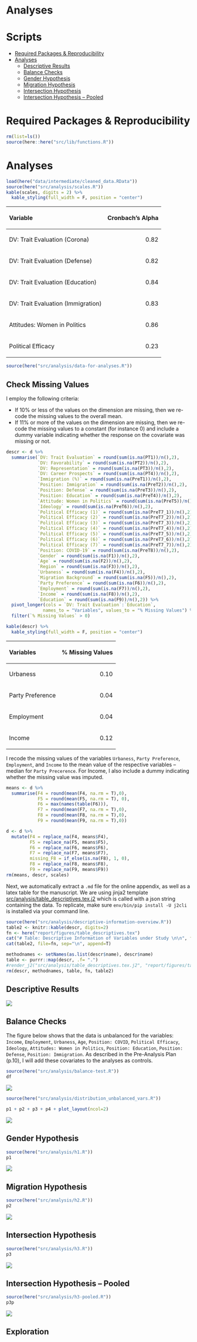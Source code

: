 Analyses
================

# Scripts

  - [Required Packages &
    Reproducibility](#required-packages-&-reproducibility)
  - [Analyses](#analyses)
      - [Descriptive Results](#descriptive-results)
      - [Balance Checks](#balance-checks)
      - [Gender Hypothesis](#gender-hypothesis)
      - [Migration Hypothesis](#migration-hypothesis)
      - [Intersection Hypothesis](#intersection-hypothesis)
      - [Intersection Hypothesis –
        Pooled](#intersection-hypothesis--pooled)

# Required Packages & Reproducibility

``` r
rm(list=ls())
source(here::here("src/lib/functions.R"))
```

# Analyses

``` r
load(here("data/intermediate/cleaned_data.RData"))
source(here("src/analysis/scales.R"))
kable(scales, digits = 2) %>%
  kable_styling(full_width = F, position = "center")
```

<table class="table" style="width: auto !important; margin-left: auto; margin-right: auto;">

<thead>

<tr>

<th style="text-align:left;">

Variable

</th>

<th style="text-align:right;">

Cronbach’s Alpha

</th>

</tr>

</thead>

<tbody>

<tr>

<td style="text-align:left;">

DV: Trait Evaluation (Corona)

</td>

<td style="text-align:right;">

0.82

</td>

</tr>

<tr>

<td style="text-align:left;">

DV: Trait Evaluation (Defense)

</td>

<td style="text-align:right;">

0.82

</td>

</tr>

<tr>

<td style="text-align:left;">

DV: Trait Evaluation (Education)

</td>

<td style="text-align:right;">

0.84

</td>

</tr>

<tr>

<td style="text-align:left;">

DV: Trait Evaluation (Immigration)

</td>

<td style="text-align:right;">

0.83

</td>

</tr>

<tr>

<td style="text-align:left;">

Attitudes: Women in Politics

</td>

<td style="text-align:right;">

0.86

</td>

</tr>

<tr>

<td style="text-align:left;">

Political Efficacy

</td>

<td style="text-align:right;">

0.23

</td>

</tr>

</tbody>

</table>

``` r
source(here("src/analysis/data-for-analyses.R"))
```

## Check Missing Values

I employ the following criteria:

  - If 10% or less of the values on the dimension are missing, then we
    re-code the missing values to the overall mean.
  - If 11% or more of the values on the dimension are missing, then we
    re-code the missing values to a constant (for instance 0) and
    include a dummy variable indicating whether the response on the
    covariate was missing or not.

<!-- end list -->

``` r
descr <- d %>%
  summarise(`DV: Trait Evaluation` = round(sum(is.na(PT1))/n(),2),
            `DV: Favorability` = round(sum(is.na(PT2))/n(),2),
            `DV: Representation` = round(sum(is.na(PT3))/n(),2),
            `DV: Career Prospects` = round(sum(is.na(PT4))/n(),2),
            `Immigration (%)` = round(sum(is.na(PreT1))/n(),2),
            `Position: Immigration` = round(sum(is.na(PreT2))/n(),2),
            `Position: Defense` = round(sum(is.na(PreT3))/n(),2),
            `Position: Education` = round(sum(is.na(PreT4))/n(),2),
            `Attitude: Women in Politics` = round(sum(is.na(PreT5))/n(),2),
            `Ideology` = round(sum(is.na(PreT6))/n(),2),
            `Political Efficacy (1)` = round(sum(is.na(PreT7_1))/n(),2),
            `Political Efficacy (2)` = round(sum(is.na(PreT7_2))/n(),2),
            `Political Efficacy (3)` = round(sum(is.na(PreT7_3))/n(),2),
            `Political Efficacy (4)` = round(sum(is.na(PreT7_4))/n(),2),
            `Political Efficacy (5)` = round(sum(is.na(PreT7_5))/n(),2),
            `Political Efficacy (6)` = round(sum(is.na(PreT7_6))/n(),2),
            `Political Efficacy (7)` = round(sum(is.na(PreT7_7))/n(),2),
            `Position: COVID-19` = round(sum(is.na(PreT8))/n(),2),
            `Gender` = round(sum(is.na(F1))/n(),2),
            `Age` = round(sum(is.na(F2))/n(),2),
            `Region` = round(sum(is.na(F3))/n(),2),
            `Urbaness` = round(sum(is.na(F4))/n(),2),
            `Migration Background` = round(sum(is.na(F5))/n(),2),
            `Party Preference` = round(sum(is.na(F6))/n(),2),
            `Employment` = round(sum(is.na(F7))/n(),2),
            `Income` = round(sum(is.na(F8))/n(),2),
            `Education` = round(sum(is.na(F9))/n(),2)) %>%
  pivot_longer(cols = `DV: Trait Evaluation`:`Education`,
              names_to = "Variables", values_to = "% Missing Values") %>%
  filter(`% Missing Values` > 0) 

kable(descr) %>%
  kable_styling(full_width = F, position = "center")
```

<table class="table" style="width: auto !important; margin-left: auto; margin-right: auto;">

<thead>

<tr>

<th style="text-align:left;">

Variables

</th>

<th style="text-align:right;">

% Missing Values

</th>

</tr>

</thead>

<tbody>

<tr>

<td style="text-align:left;">

Urbaness

</td>

<td style="text-align:right;">

0.10

</td>

</tr>

<tr>

<td style="text-align:left;">

Party Preference

</td>

<td style="text-align:right;">

0.04

</td>

</tr>

<tr>

<td style="text-align:left;">

Employment

</td>

<td style="text-align:right;">

0.04

</td>

</tr>

<tr>

<td style="text-align:left;">

Income

</td>

<td style="text-align:right;">

0.12

</td>

</tr>

</tbody>

</table>

I recode the missing values of the variables `Urbaness`, `Party
Preference`, `Employment`, and `Income` to the mean value of the
respective variables – median for `Party Precerence`. For Income, I also
include a dummy indicating whether the missing value was imputed.

``` r
means <- d %>%
  summarise(F4 = round(mean(F4, na.rm = T),0),
            F5 = round(mean(F5, na.rm = T), 0),
            F6 = max(names(table(F6))),
            F7 = round(mean(F7, na.rm = T),0),
            F8 = round(mean(F8, na.rm = T),0),
            F9 = round(mean(F9, na.rm = T),0))

d <- d %>%
  mutate(F4 = replace_na(F4, means$F4),
         F5 = replace_na(F5, means$F5),
         F6 = replace_na(F6, means$F6),
         F7 = replace_na(F7, means$F7),
         missing_F8 = if_else(is.na(F8), 1, 0),
         F8 = replace_na(F8, means$F8),
         F9 = replace_na(F9, means$F9))
rm(means, descr, scales)
```

Next, we automatically extract a `.md` file for the online appendix, as
well as a latex table for the manuscript. We are using jinja2 template
[src/analysis/table\_descriptives.tex.j2](table.tex.j2) which is called
with a json string containing the data. To replicate, make sure
`env/bin/pip install -U j2cli` is installed via your command line.

``` r
source(here("src/analysis/descriptive-information-overview.R"))
table2 <- knitr::kable(descr, digits=2)
fn <- here("report/figures/table_descriptives.tex")
cat("# Table: Descriptive Information of Variables under Study \n\n", file=fn)
cat(table2, file=fn, sep="\n", append=T)

methodnames <- setNames(as.list(descr$name), descr$name)
table <- purrr::map(descr, .f= ".") 
#render_j2("src/analysis/table_descriptives.tex.j2", "report/figures/table_descriptives.tex", data=list(data=table, methods=methodnames)
rm(descr, methodnames, table, fn, table2)
```

## Descriptive Results

<img src="../../report/figures/descriptive-results-1.png" style="display: block; margin: auto;" />

## Balance Checks

The figure below shows that the data is unbalanced for the variables:
`Income`, `Employment`, `Urbaness`, `Age`, `Position: COVID`, `Political
Efficacy`, `Ideology`, `Attitudes: Women in Politics`, `Position:
Education`, `Position: Defense`, `Position: Immigration`. As described
in the Pre-Analysis Plan (p.10), I will add these covariates to the
analyses as controls.

``` r
source(here("src/analysis/balance-test.R"))
df
```

<img src="../../report/figures/balance-checks-1.png" style="display: block; margin: auto;" />

``` r
source(here("src/analysis/distribution_unbalanced_vars.R"))

p1 + p2 + p3 + p4 + plot_layout(ncol=2)
```

<img src="../../report/figures/visualize-unbalanced-vars-1.png" style="display: block; margin: auto;" />

## Gender Hypothesis

``` r
source(here("src/analysis/h1.R"))
p1
```

<img src="../../report/figures/h1-1.png" style="display: block; margin: auto;" />

## Migration Hypothesis

``` r
source(here("src/analysis/h2.R"))
p2
```

<img src="../../report/figures/h2-1.png" style="display: block; margin: auto;" />

## Intersection Hypothesis

``` r
source(here("src/analysis/h3.R"))
p3
```

<img src="../../report/figures/h3-1.png" style="display: block; margin: auto;" />

## Intersection Hypothesis – Pooled

``` r
source(here("src/analysis/h3-pooled.R"))
p3p
```

<img src="../../report/figures/h3-pooled-1.png" style="display: block; margin: auto;" />

## Exploration
